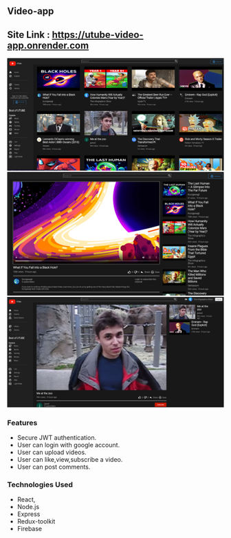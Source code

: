 ## Video-app

## Site Link : https://utube-video-app.onrender.com

![DEMO](./demo.png)
![DEMO](./demo2.png)
![DEMO](./demo3.png)

### Features

-   Secure JWT authentication.
-   User can login with google account.
-   User can upload videos.
-   User can like,view,subscribe a video.
-   User can post comments.

### Technologies Used

-   React,
-   Node.js
-   Express
-   Redux-toolkit
-   Firebase
